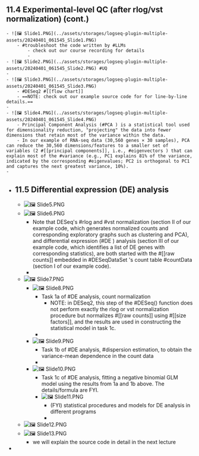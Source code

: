 ## 11.4 Experimental-level QC (after rlog/vst normalization) (cont.)
	- ![🖼 Slide1.PNG](../assets/storages/logseq-plugin-multiple-assets/20240401_061545_Slide1.PNG)
		- #troubleshoot the code written by #LLMs
			- check out our course recording for details
			-
	- ![🖼 Slide2.PNG](../assets/storages/logseq-plugin-multiple-assets/20240401_061545_Slide2.PNG) #UQ
	-
	- ![🖼 Slide3.PNG](../assets/storages/logseq-plugin-multiple-assets/20240401_061545_Slide3.PNG)
		- #DESeq2 #[[flow chart]]
		- ==NOTE: check out our example source code for for line-by-line details.==
	-
	- ![🖼 Slide4.PNG](../assets/storages/logseq-plugin-multiple-assets/20240401_061545_Slide4.PNG)
		- Principal Component Analysis (#PCA ) is a statistical tool used for dimensionality reduction, "projecting" the data into fewer dimensions that retain most of the variance within the data.
		- In our example of RNA-seq data (30,560 genes × 30 samples), PCA can reduce the 30,560 dimensions/features to a smaller set of variables (2 #[[principal components]], i.e., #eigenvectors ) that can explain most of the #variance (e.g., PC1 explains 81% of the variance, indicated by the corresponding #eigenvalues; PC2 is orthogonal to PC1 and captures the next greatest variance, 10%).
	-
- ## 11.5 Differential expression (DE) analysis
	- ![🖼 Slide5.PNG](../assets/storages/logseq-plugin-multiple-assets/20240401_061545_Slide5.PNG)
	- ![🖼 Slide6.PNG](../assets/storages/logseq-plugin-multiple-assets/20240401_061545_Slide6.PNG)
		- Note that DESeq's #rlog and #vst normalization (section II of our example code, which generates normalized counts and corresponding exploratory graphs such as clustering and PCA), and differential expression (#DE ) analysis  (section III of our example code, which identifies a list of DE genes with corresponding statistics), are both started with the #[[raw counts]] embedded in #DESeqDataSet 's count table #countData (section I of our example code).
		-
	- ![🖼 Slide7.PNG](../assets/storages/logseq-plugin-multiple-assets/20240401_061545_Slide7.PNG)
		- ![🖼 Slide8.PNG](../assets/storages/logseq-plugin-multiple-assets/20240401_061546_Slide8.PNG)
			- Task 1a of #DE analysis, count normalization
				- NOTE: in DESeq2, this step of the #DESeq() function does not perform exactly the rlog or vst normalization procedure but normalizes #[[raw counts]] using #[[size factors]], and the results are used in constructing the statistical model in task 1c.
			-
		- ![🖼 Slide9.PNG](../assets/storages/logseq-plugin-multiple-assets/20240401_061546_Slide9.PNG)
			- Task 1b of #DE analysis, #dispersion estimation, to obtain the variance-mean dependence in the count data
			-
		- ![🖼 Slide10.PNG](../assets/storages/logseq-plugin-multiple-assets/20240401_061546_Slide10.PNG)
			- Task 1c of #DE analysis, fitting a negative binomial GLM model using the results from 1a and 1b above. The details/formula are FYI.
			- ![🖼 Slide11.PNG](../assets/storages/logseq-plugin-multiple-assets/20240401_061546_Slide11.PNG)
				- (FYI) statistical procedures and models for DE analysis in different programs
				-
	- ![🖼 Slide12.PNG](../assets/storages/logseq-plugin-multiple-assets/20240401_061546_Slide12.PNG)
	- ![🖼 Slide13.PNG](../assets/storages/logseq-plugin-multiple-assets/20240401_061547_Slide13.PNG)
		- we will explain the source code in detail in the next lecture
-